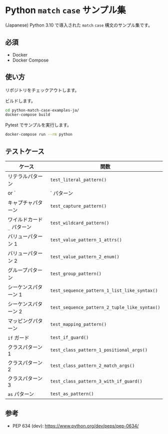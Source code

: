 # Python `match` `case` サンプル集

(Japanese) Python 3.10 で導入された `match` `case` 構文のサンプル集です。

## 必須

- Docker
- Docker Compose

## 使い方

リポジトリをチェックアウトします。

ビルドします。

```bash
cd python-match-case-examples-ja/
docker-compose build
```

Pytest でサンプルを実行します。

```bash
docker-compose run --rm python
```

## テストケース

| ケース | 関数 |
| --- | --- |
| リテラルパターン | `test_literal_pattern()` |
| or `|` パターン | `test_literal_with_or_pattern()` |
| キャプチャパターン | `test_capture_pattern()` |
| ワイルドカード `_` パターン | `test_wildcard_pattern()` |
| バリューパターン 1 | `test_value_pattern_1_attrs()` |
| バリューパターン 2 | `test_value_pattern_2_enum()` |
| グループパターン | `test_group_pattern()` |
| シーケンスパターン 1 | `test_sequence_pattern_1_list_like_syntax()` |
| シーケンスパターン 2 | `test_sequence_pattern_2_tuple_like_syntax()` |
| マッピングパターン | `test_mapping_pattern()` |
| `if` ガード | `test_if_guard()` |
| クラスパターン 1 | `test_class_pattern_1_positional_args()` |
| クラスパターン 2 | `test_class_pattern_2_match_args()` |
| クラスパターン 3 | `test_class_pattern_3_with_if_guard()` |
| `as` パターン | `test_as_pattern()` |

## 参考

- PEP 634 (dev): https://www.python.org/dev/peps/pep-0634/
